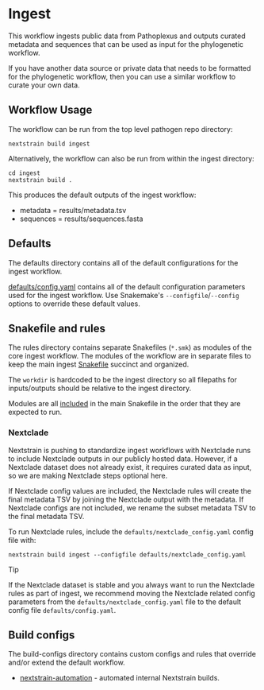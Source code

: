 # Ingest

This workflow ingests public data from Pathoplexus and outputs curated metadata
and sequences that can be used as input for the phylogenetic workflow.

If you have another data source or private data that needs to be formatted for
the phylogenetic workflow, then you can use a similar workflow to curate your
own data.

## Workflow Usage

The workflow can be run from the top level pathogen repo directory:
```
nextstrain build ingest
```

Alternatively, the workflow can also be run from within the ingest directory:
```
cd ingest
nextstrain build .
```

This produces the default outputs of the ingest workflow:

- metadata      = results/metadata.tsv
- sequences     = results/sequences.fasta

## Defaults

The defaults directory contains all of the default configurations for the ingest workflow.

[defaults/config.yaml](defaults/config.yaml) contains all of the default configuration parameters
used for the ingest workflow. Use Snakemake's `--configfile`/`--config`
options to override these default values.

## Snakefile and rules

The rules directory contains separate Snakefiles (`*.smk`) as modules of the core ingest workflow.
The modules of the workflow are in separate files to keep the main ingest [Snakefile](Snakefile) succinct and organized.

The `workdir` is hardcoded to be the ingest directory so all filepaths for
inputs/outputs should be relative to the ingest directory.

Modules are all [included](https://snakemake.readthedocs.io/en/stable/snakefiles/modularization.html#includes)
in the main Snakefile in the order that they are expected to run.

### Nextclade

Nextstrain is pushing to standardize ingest workflows with Nextclade runs to include Nextclade outputs in our publicly
hosted data. However, if a Nextclade dataset does not already exist, it requires curated data as input, so we are making
Nextclade steps optional here.

If Nextclade config values are included, the Nextclade rules will create the final metadata TSV by joining the Nextclade
output with the metadata. If Nextclade configs are not included, we rename the subset metadata TSV to the final metadata TSV.

To run Nextclade rules, include the `defaults/nextclade_config.yaml` config file with:

```
nextstrain build ingest --configfile defaults/nextclade_config.yaml
```

> [!TIP]
> If the Nextclade dataset is stable and you always want to run the Nextclade rules as part of ingest, we recommend
moving the Nextclade related config parameters from the `defaults/nextclade_config.yaml` file to the default config file
`defaults/config.yaml`.

## Build configs

The build-configs directory contains custom configs and rules that override and/or
extend the default workflow.

- [nextstrain-automation](build-configs/nextstrain-automation/) - automated internal Nextstrain builds.

